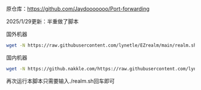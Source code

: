 原仓库：https://github.com/Jaydooooooo/Port-forwarding

2025/1/29更新：半重做了脚本

国外机器

```sh
wget -N https://raw.githubusercontent.com/lynetle/EZrealm/main/realm.sh && chmod +x realm.sh && ./realm.sh
```

国内机器

```sh
wget -N https://github.nakkle.com/https://raw.githubusercontent.com/lynetle/EZrealm/main/realm.sh && chmod +x realm.sh && ./realm.sh
```

再次运行本脚本只需要输入./realm.sh回车即可

